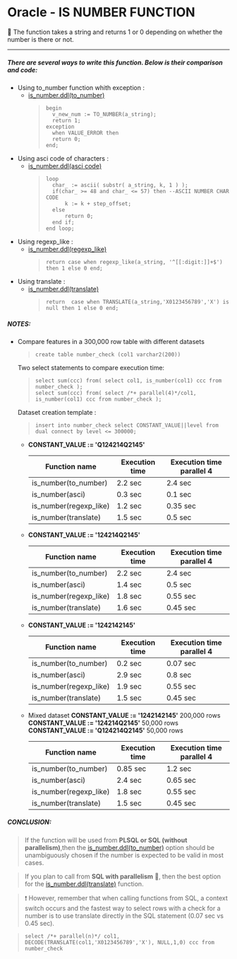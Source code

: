 # Oracle - IS NUMBER FUNCTION

📝 The function takes a string and returns 1 or 0 depending on whether the number is there or not.
 
***
##### There are several ways to write this function. Below is their comparison and code:
* Using  to_number function whith exception :
  * [is_number.ddl(to_number)](/string/is_number/is_number_to_number.ddl)
    >     begin
    >       v_new_num := TO_NUMBER(a_string);
    >       return 1;
    >     exception
    >       when VALUE_ERROR then
    >       return 0;
    >     end;
* Using  asci code of characters :
  * [is_number.ddl(asci code)](/string/is_number/is_number_asci.ddl)
    >     loop
    >       char_ := ascii( substr( a_string, k, 1 ) );
    >       if(char_ >= 48 and char_ <= 57) then --ASCII NUMBER CHAR CODE
    >           k := k + step_offset;
    >       else
    >           return 0;
    >       end if;
    >     end loop;
* Using  regexp_like :
  * [is_number.ddl(regexp_like)](/string/is_number/is_number_regexp_like.ddl)
    >     return case when regexp_like(a_string, '^[[:digit:]]+$') then 1 else 0 end;
* Using  translate :
  * [is_number.ddl(translate)](/string/is_number/is_number_translate.ddl)
    >     return  case when TRANSLATE(a_string,'X0123456789','X') is null then 1 else 0 end;

##### NOTES:
* Compare features in a 300,000 row table with different datasets 
     >     create table number_check (col1 varchar2(200))
    Two select statements to compare execution time:
     >     select sum(ccc) from( select col1, is_number(col1) ccc from number_check );
     >     select sum(ccc) from( select /*+ parallel(4)*/col1, is_number(col1) ccc from number_check );
    Dataset creation template :
     >     insert into number_check select CONSTANT_VALUE||level from dual connect by level <= 300000;
  * **CONSTANT_VALUE := 'Q124214Q2145'**
    
      Function name  | Execution time  | Execution time parallel 4
      -------------  | -------------   | -----------------------
      is_number(to_number)    | 2.2 sec  | 2.4 sec
      is_number(asci)  | 0.3 sec  | 0.1 sec
      is_number(regexp_like)  | 1.2 sec  | 0.35 sec
      is_number(translate)  | 1.5 sec | 0.5 sec
  * **CONSTANT_VALUE := '124214Q2145'**

      Function name  | Execution time | Execution time parallel 4
      -------------  | -------------  | ------------
      is_number(to_number)    | 2.2 sec | 2.4 sec
      is_number(asci)  | 1.4 sec | 0.5 sec
      is_number(regexp_like)  | 1.8 sec | 0.55 sec
      is_number(translate)  | 1.6 sec | 0.45 sec
      
  * **CONSTANT_VALUE := '1242142145'**

      Function name  | Execution time  | Execution time parallel 4
      -------------  | -------------   | -----------------------
      is_number(to_number)    | 0.2 sec  | 0.07 sec
      is_number(asci)  | 2.9 sec  | 0.8 sec
      is_number(regexp_like)  | 1.9 sec | 0.55 sec
      is_number(translate)  | 1.5 sec | 0.45 sec
      
  * Mixed dataset
  **CONSTANT_VALUE := '1242142145'** 200,000 rows
  **CONSTANT_VALUE := '124214Q2145'** 50,000 rows
  **CONSTANT_VALUE := 'Q124214Q2145'** 50,000 rows

      Function name  | Execution time  | Execution time parallel 4
      -------------  | -------------   | -----------------------
      is_number(to_number)    | 0.85 sec  | 1.2 sec
      is_number(asci)  | 2.4 sec  | 0.65 sec
      is_number(regexp_like)  | 1.8 sec | 0.55 sec
      is_number(translate)  | 1.5 sec | 0.45 sec
##### CONCLUSION:     

>    If the function will be used from **PLSQL or SQL (without parallelism)**,then the [is_number.ddl(to_number)](/string/is_number/is_number_to_number.ddl)
option should be unambiguously chosen if the number is expected to be valid in most cases.

> If you plan to call from **SQL with parallelism** 🚀, then the best option for the [is_number.ddl(translate)](/string/is_number/is_number_translate.ddl) function.

> ❗ However, remember that when calling functions from SQL, a context switch occurs 
and the fastest way to select rows with a check for a number is to use translate directly in the SQL statement (0.07 sec vs 0.45 sec). 
    
>     select /*+ parallel(n)*/ col1, DECODE(TRANSLATE(col1,'X0123456789','X'), NULL,1,0) ccc from number_check
